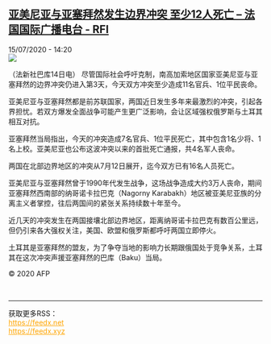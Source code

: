 <!--1594817719000-->
[亚美尼亚与亚塞拜然发生边界冲突 至少12人死亡 – 法国国际广播电台 - RFI](http://www.rfi.fr//cn/contenu/20200715-%E4%BA%9A%E7%BE%8E%E5%B0%BC%E4%BA%9A%E4%B8%8E%E4%BA%9A%E5%A1%9E%E6%8B%9C%E7%84%B6%E5%8F%91%E7%94%9F%E8%BE%B9%E7%95%8C%E5%86%B2%E7%AA%81-%E8%87%B3%E5%B0%9112%E4%BA%BA%E6%AD%BB%E4%BA%A1)
------

<div>15/07/2020 - 14:20</div><img src="https://s.rfi.fr/media/display/76f0c696-c697-11ea-8b98-005056bf87d6/w:310/p:16x9/int0014b.200715202002.jpg"><div class="t-content__body u-clearfix"><div class="m-interstitial"></div><p>（法新社巴库14日电）    尽管国际社会呼吁克制，南高加索地区国家亚美尼亚与亚塞拜然的边界冲突仍进入第3天，今天双方冲突至少造成11名官兵、1位平民丧命。</p><p>    亚美尼亚与亚塞拜然都是前苏联国家，两国近日发生多年来最激烈的冲突，引起各界担忧。若双方爆发全面战争可能产生更广泛影响，会让区域强权俄罗斯与土耳其相互对抗。</p><p>    亚塞拜然当局指出，今天的冲突造成7名官兵、1位平民死亡，其中包含1名少将、1名上校。亚美尼亚也公布这波冲突以来的首批死亡通报，共4名军人丧命。</p><p>    两国在北部边界地区的冲突从7月12日展开，迄今双方已有16名人员死亡。</p><p>    亚美尼亚与亚塞拜然曾于1990年代发生战争，这场战争造成大约3万人丧命，期间亚塞拜然西南部的纳哥诺卡拉巴克（Nagorny Karabakh）地区被亚美尼亚族的分离主义者掌控，往后两国间的紧张关系持续数十年至今。</p><p>    近几天的冲突发生在两国接壤北部边界地区，距离纳哥诺卡拉巴克有数百公里远，但仍引来各大强权关注，美国、欧盟和俄罗斯都呼吁两国立即停火。</p><p>    土耳其是亚塞拜然的盟友，为了争夺当地的影响力长期跟俄国处于竞争关系，土耳其在这次冲突声援亚塞拜然的巴库（Baku）当局。</p><p class="t-copyright">© 2020 AFP</p>        </div><br><hr><div>获取更多RSS：<br><a href="https://feedx.net" style="color:orange" target="_blank">https://feedx.net</a> <br><a href="https://feedx.xyz" style="color:orange" target="_blank">https://feedx.xyz</a><br></div>
